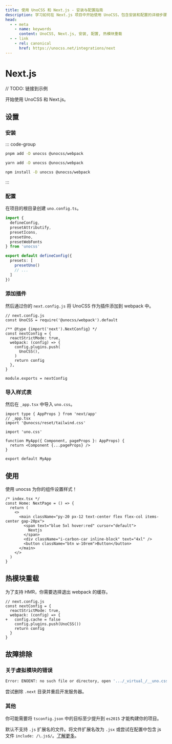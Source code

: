 ```yaml
---
title: 使用 UnoCSS 和 Next.js - 安装与配置指南
description: 学习如何在 Next.js 项目中开始使用 UnoCSS，包含安装和配置的详细步骤。
head:
  - - meta
    - name: keywords
      content: UnoCSS, Next.js, 安装, 配置, 热模块重载
  - - link
    - rel: canonical
      href: https://unocss.net/integrations/next
---
```


# Next.js

// TODO: 链接到示例

开始使用 UnoCSS 和 Next.js。

## 设置

### 安装

::: code-group

```bash [pnpm]
pnpm add -D unocss @unocss/webpack
```

```bash [yarn]
yarn add -D unocss @unocss/webpack
```

```bash [npm]
npm install -D unocss @unocss/webpack
```

:::

### 配置

在项目的根目录创建 `uno.config.ts`。

```ts [uno.config.ts]
import {
  defineConfig,
  presetAttributify,
  presetIcons,
  presetUno,
  presetWebFonts
} from 'unocss'

export default defineConfig({
  presets: [
    presetUno()
    // ...
  ]
})
```

### 添加插件

然后通过你的 `next.config.js` 将 UnoCSS 作为插件添加到 webpack 中。

```js{9}
// next.config.js
const UnoCSS = require('@unocss/webpack').default

/** @type {import('next').NextConfig} */
const nextConfig = {
  reactStrictMode: true,
  webpack: (config) => {
    config.plugins.push(
      UnoCSS(),
    )
    return config
  },
}

module.exports = nextConfig
```

### 导入样式表

然后在 `_app.tsx` 中导入 `uno.css`。

```tsx
import type { AppProps } from 'next/app'
// _app.tsx
import '@unocss/reset/tailwind.css'

import 'uno.css'

function MyApp({ Component, pageProps }: AppProps) {
  return <Component {...pageProps} />
}

export default MyApp
```

## 使用

使用 unocss 为你的组件设置样式！

```tsx
/* index.tsx */
const Home: NextPage = () => {
  return (
    <>
      <main className="py-20 px-12 text-center flex flex-col items-center gap-20px">
        <span text="blue 5xl hover:red" cursor="default">
          Nextjs
        </span>
        <div className="i-carbon-car inline-block" text="4xl" />
        <button className="btn w-10rem">Button</button>
      </main>
    </>
  )
}
```

## 热模块重载

为了支持 HMR，你需要选择退出 webpack 的缓存。

```js{5}
// next.config.js
const nextConfig = {
  reactStrictMode: true,
  webpack: (config) => {
+   config.cache = false
    config.plugins.push(UnoCSS())
    return config
  }
}
```

## 故障排除

### 关于虚拟模块的错误

```bash
Error: ENOENT: no such file or directory, open '.../_virtual_/__uno.css'
```

尝试删除 `.next` 目录并重启开发服务器。

### 其他

你可能需要将 `tsconfig.json` 中的目标至少提升到 `es2015` 才能构建你的项目。

默认不支持 `.js` 扩展名的文件。将文件扩展名改为 `.jsx` 或尝试在配置中包含 js 文件 `include: /\.js$/`。[了解更多](/guide/extracting#从构建工具管道中提取)。
